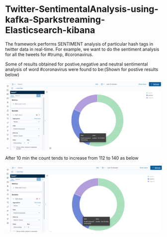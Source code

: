 # Twitter-SentimentalAnalysis-using-kafka-Sparkstreaming-Elasticsearch-kibana


The framework performs SENTIMENT analysis of particular hash tags in twitter data in real-time. 
For example, we want to do the sentiment analysis for all the tweets for #trump, #coronavirus.

Some of results obtained for postive,negative and neutral sentimental analysis of word #coronavirus were found to be:(Shown for postive results below)


![myimage-alt-tag](https://github.com/srirvali33/Twitter-SentimentalAnalysis-using-Sparkstreaming/blob/master/coronavirus-positive.png)



After 10 min the count tends to increase from 112 to 140 as below



![myimage-alt-tag](https://github.com/srirvali33/Twitter-SentimentalAnalysis-using-Sparkstreaming/blob/master/coronavirus-positive-after10min.png)
